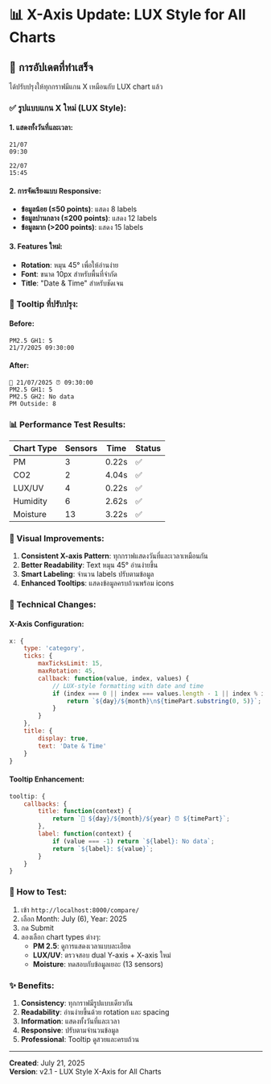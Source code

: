 # 📊 X-Axis Update: LUX Style for All Charts

## 🎯 การอัปเดตที่ทำเสร็จ

ได้ปรับปรุงให้ทุกกราฟมีแกน X เหมือนกับ LUX chart แล้ว

### ✅ รูปแบบแกน X ใหม่ (LUX Style):

#### 1. **แสดงทั้งวันที่และเวลา**:
```
21/07
09:30

22/07  
15:45
```

#### 2. **การจัดเรียงแบบ Responsive**:
- **ข้อมูลน้อย (≤50 points)**: แสดง 8 labels
- **ข้อมูลปานกลาง (≤200 points)**: แสดง 12 labels  
- **ข้อมูลมาก (>200 points)**: แสดง 15 labels

#### 3. **Features ใหม่**:
- **Rotation**: หมุน 45° เพื่อให้อ่านง่าย
- **Font**: ขนาด 10px สำหรับพื้นที่จำกัด
- **Title**: "Date & Time" สำหรับชัดเจน

### 🔧 Tooltip ที่ปรับปรุง:

#### Before:
```
PM2.5 GH1: 5
21/7/2025 09:30:00
```

#### After:
```
📅 21/07/2025 ⏰ 09:30:00
PM2.5 GH1: 5
PM2.5 GH2: No data
PM Outside: 8
```

### 📊 Performance Test Results:

| Chart Type | Sensors | Time | Status |
|------------|---------|------|--------|
| PM         | 3       | 0.22s | ✅ |
| CO2        | 2       | 4.04s | ✅ |
| LUX/UV     | 4       | 0.22s | ✅ |
| Humidity   | 6       | 2.62s | ✅ |
| Moisture   | 13      | 3.22s | ✅ |

### 🎨 Visual Improvements:

1. **Consistent X-axis Pattern**: ทุกกราฟแสดงวันที่และเวลาเหมือนกัน
2. **Better Readability**: Text หมุน 45° อ่านง่ายขึ้น
3. **Smart Labeling**: จำนวน labels ปรับตามข้อมูล
4. **Enhanced Tooltips**: แสดงข้อมูลครบถ้วนพร้อม icons

### 🔄 Technical Changes:

#### X-Axis Configuration:
```javascript
x: {
    type: 'category',
    ticks: {
        maxTicksLimit: 15,
        maxRotation: 45,
        callback: function(value, index, values) {
            // LUX-style formatting with date and time
            if (index === 0 || index === values.length - 1 || index % interval === 0) {
                return `${day}/${month}\n${timePart.substring(0, 5)}`;
            }
        }
    },
    title: {
        display: true,
        text: 'Date & Time'
    }
}
```

#### Tooltip Enhancement:
```javascript
tooltip: {
    callbacks: {
        title: function(context) {
            return `📅 ${day}/${month}/${year} ⏰ ${timePart}`;
        },
        label: function(context) {
            if (value === -1) return `${label}: No data`;
            return `${label}: ${value}`;
        }
    }
}
```

### 🚀 How to Test:

1. เข้า `http://localhost:8000/compare/`
2. เลือก Month: July (6), Year: 2025
3. กด Submit
4. ลองเลือก chart types ต่างๆ:
   - **PM 2.5**: ดูการแสดงเวลาแบบละเอียด
   - **LUX/UV**: ตรวจสอบ dual Y-axis + X-axis ใหม่
   - **Moisture**: ทดสอบกับข้อมูลเยอะ (13 sensors)

### ✨ Benefits:

1. **Consistency**: ทุกกราฟมีรูปแบบเดียวกัน
2. **Readability**: อ่านง่ายขึ้นด้วย rotation และ spacing
3. **Information**: แสดงทั้งวันที่และเวลา
4. **Responsive**: ปรับตามจำนวนข้อมูล
5. **Professional**: Tooltip ดูสวยและครบถ้วน

---

**Created**: July 21, 2025  
**Version**: v2.1 - LUX Style X-Axis for All Charts